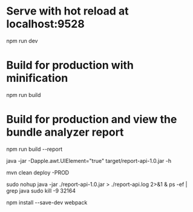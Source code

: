 # Serve with hot reload at localhost:9528
npm run dev

# Build for production with minification
npm run build

# Build for production and view the bundle analyzer report
npm run build --report

java -jar -Dapple.awt.UIElement="true" target/report-api-1.0.jar -h

mvn clean deploy -PROD

sudo nohup java -jar ./report-api-1.0.jar > ./report-api.log  2>&1 &
 ps -ef | grep java
 sudo kill -9 32164
 
 <meta http-equiv="X-UA-Compatible" content="IE=Edge"/>

 npm install --save-dev webpack